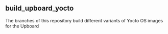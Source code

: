 ## build_upboard_yocto

The branches of this repository build different variants of Yocto OS images for the Upboard



